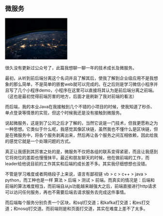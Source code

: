 ## 微服务



<img src="images/区块链1.jpg" alt="区块链" style="zoom:20%;" />

很久没有更新过公众号了，此篇我想聊一聊一年的技术成长及微服务。



最初，从听到前后端分离这个名词并且了解其后，使我了解到企业级应用不是我想象的那么简单，不是简单的嵌套web就可以完成的。在之后则是学习微信小程序并且写了几个小程序demo，小程序在这里可以直接将其认为是前后端分离之前端。（这也是最初觉得前端厉害的地方，后面才是刷新了我对前端的看法）



而后端，我的本业Java在我接触到几个不错的小项目的时候，使我知道了秒杀、单点登录等情景的实现，但这个时候我还是没有接触到微服务。



说起微服务，这是到了公司之后才了解的，当然它说是一门技术，但我更愿称之为一种思想。它类似于什么呢，我感觉其像区块链，虽然我也不懂什么是区块链，但是在微服务中，将各个服务剥离出来，然后再让各个服务之间互相依赖，因此给我的感觉它就是一个处理问题的方式。



真正让我感到其厉害之处的是，微服务不仅把各组的联系变得紧密，而且让我感到它将岗位的差距也慢慢抹平。最近和朋友聊天的时候，他在做前端的工作，而leader给他说目前的工作其实和后端的成长差不多。其实我仔细想想也没错。



不管是学习难度或者网络段子上来说，语言有鄙视链 vb > c > c++ > java > python，而工种也是一样 算法 > 后端 > 测试 > 前端。而真实的情况是：后端和前端的算法难度相当，而前端自从js功能越来越强大之后，前端直接进行http请求可以访问任何服务，再也不需要后端去请求服务去完成这件事情。



而后端每个服务分别负责一个区块，和sql打交道；和kafka打交道；和es打交道；和nosql打交道。而前端则是和页面打交道，其实在难度上差不了太多。



